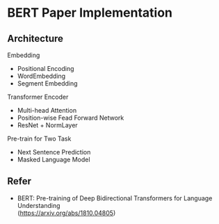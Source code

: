 # BERT Paper Implementation

## Architecture  

Embedding  
- Positional Encoding
- WordEmbedding
- Segment Embedding

Transformer Encoder  
- Multi-head Attention
- Position-wise Fead Forward Network
- ResNet + NormLayer

Pre-train for Two Task  
- Next Sentence Prediction
- Masked Language Model


## Refer
- BERT: Pre-training of Deep Bidirectional Transformers for Language Understanding       
(https://arxiv.org/abs/1810.04805)
